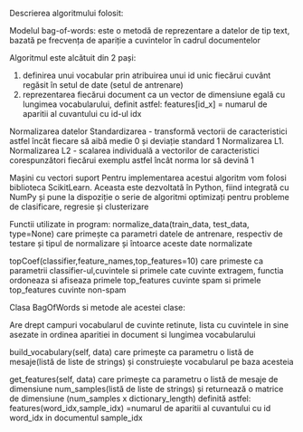 Descrierea algoritmului folosit:

Modelul bag-of-words:
este o metodă de reprezentare a datelor de tip text, bazată pe frecvența de apariție a cuvintelor în cadrul documentelor

Algoritmul este alcătuit din 2 pași:
1. definirea unui vocabular prin atribuirea unui id unic fiecărui
cuvânt regăsit în setul de date (setul de antrenare)
2. reprezentarea fiecărui document ca un vector de dimensiune egală cu lungimea vocabularului, definit astfel:
features[id_x] = numarul de aparitii al cuvantului cu id-ul idx

Normalizarea datelor
Standardizarea - transformă vectorii de caracteristici astfel încât fiecare să aibă medie 0 și deviație standard 1
Normalizarea L1. Normalizarea L2 - scalarea individuală a vectorilor de caracteristici corespunzători fiecărui exemplu astfel încât norma lor să devină 1

Mașini cu vectori suport
Pentru implementarea acestui algoritm vom folosi biblioteca ScikitLearn. Aceasta este dezvoltată în Python, fiind integrată cu NumPy și pune la dispoziție o serie de algoritmi optimizați pentru probleme de clasificare, regresie și clusterizare

Functii utilizate in program:
normalize_data(train_data, test_data, type=None) care primește ca parametri datele de antrenare, respectiv de testare și tipul de normalizare și întoarce aceste date normalizate

topCoef(classifier,feature_names,top_features=10) care primeste ca parametrii classifier-ul,cuvintele si primele cate cuvinte extragem, functia ordoneaza si afiseaza primele top_features cuvinte spam si primele top_features cuvinte non-spam

Clasa BagOfWords si metode ale acestei clase:

Are drept campuri vocabularul de cuvinte retinute, lista cu cuvintele in sine asezate in ordinea aparitiei in document si lungimea vocabularului

build_vocabulary(self, data) care primește ca parametru o listă de mesaje(listă de liste de strings) și construiește vocabularul pe baza acesteia

get_features(self, data) care primește ca parametru o listă de mesaje de dimensiune num_samples(listă de liste de strings) și returnează o matrice de dimensiune (num_samples x dictionary_length) definită astfel:
features(word_idx,sample_idx) =numarul de aparitii al cuvantului cu id word_idx in documentul sample_idx



